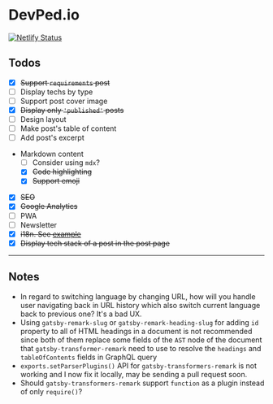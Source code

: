 # DevPed.io

[![Netlify Status](https://api.netlify.com/api/v1/badges/2ea89da2-fada-464a-955f-9c6e351749c7/deploy-status)](https://app.netlify.com/sites/pensive-williams-eacc81/deploys)

## Todos

- [x] ~~Support `requirements` post~~
- [ ] Display techs by type
- [ ] Support post cover image
- [x] ~~Display only `'published'` posts~~
- [ ] Design layout
- [ ] Make post's table of content
- [ ] Add post's excerpt
- Markdown content
  - [ ] Consider using `mdx`?
  - [x] ~~Code highlighting~~
  - [x] ~~Support emoji~~
- [x] ~~SEO~~
- [x] ~~Google Analytics~~
- [ ] PWA
- [ ] Newsletter
- [x] ~~i18n. See [example](https://github.com/gatsbyjs/gatsby/tree/master/examples/using-i18n)~~
- [x] ~~Display tech stack of a post in the post page~~

---

## Notes

- In regard to switching language by changing URL, how will you handle user navigating back in URL history which also switch current language back to previous one? It's a bad UX.
- Using `gatsby-remark-slug` or `gatsby-remark-heading-slug` for adding `id` property to all of HTML headings in a document is not recommended since both of them replace some fields of the `AST` node of the document that `gatsby-transformer-remark` need to use to resolve the `headings` and `tableOfContents` fields in GraphQL query
- `exports.setParserPlugins()` API for `gatsby-transformers-remark` is not working and I now fix it locally, may be sending a pull request soon.
- Should `gatsby-transformers-remark` support `function` as a plugin instead of only `require()`?
